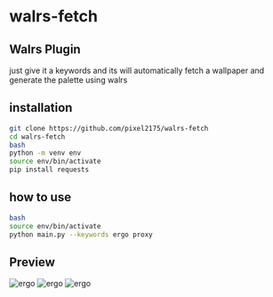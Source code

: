 # walrs-fetch
## Walrs Plugin 
just give it a keywords and its will automatically fetch a wallpaper and generate the palette using walrs

## installation
```bash
git clone https://github.com/pixel2175/walrs-fetch
cd walrs-fetch
bash
python -m venv env
source env/bin/activate
pip install requests
```

## how to use 
```bash
bash
source env/bin/activate
python main.py --keywords ergo proxy
```

## Preview
![ergo](https://pixelll.is-a.dev/static/screenshots/ergo_000.webp)
![ergo](https://pixelll.is-a.dev/static/screenshots/ergo_00.webp)
![ergo](https://pixelll.is-a.dev/static/screenshots/ergo_0.webp)

